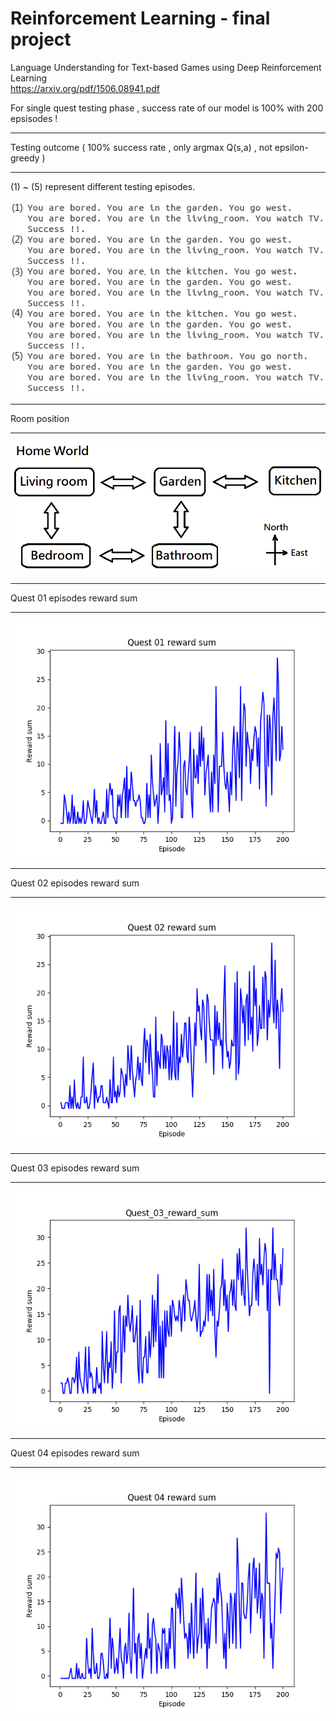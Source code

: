 # Reinforcement Learning - final project



Language Understanding for Text-based Games using Deep Reinforcement Learning  
https://arxiv.org/pdf/1506.08941.pdf

For single quest testing phase , success rate of our model is 100% with 200 epsisodes !

---

Testing outcome ( 100% success rate , only argmax Q(s,a) , not epsilon-greedy )

---

(1) ~ (5) represent different testing episodes.

![alt text](https://github.com/wei-lin-liao/Deep-Reinforcement-Learning/blob/master/Language-Understanding-by-Text-Game/images/Quest-01.png)

---

Room position

---

![alt text](https://github.com/wei-lin-liao/Deep-Reinforcement-Learning/blob/master/Language-Understanding-by-Text-Game/images/Home%20world.png)

---

Quest 01 episodes reward sum

---

![alt text](https://github.com/wei-lin-liao/Deep-Reinforcement-Learning/blob/master/Language-Understanding-by-Text-Game/images/Quest_01_reward_sum.png)

---

Quest 02 episodes reward sum

---

![alt text](https://github.com/wei-lin-liao/Deep-Reinforcement-Learning/blob/master/Language-Understanding-by-Text-Game/images/Quest_02_reward_sum.png)

---

Quest 03 episodes reward sum

---

![alt text](https://github.com/wei-lin-liao/Deep-Reinforcement-Learning/blob/master/Language-Understanding-by-Text-Game/images/Quest_03_reward_sum.png)

---

Quest 04 episodes reward sum

---

![alt text](https://github.com/wei-lin-liao/Deep-Reinforcement-Learning/blob/master/Language-Understanding-by-Text-Game/images/Quest_04_reward_sum.png)



